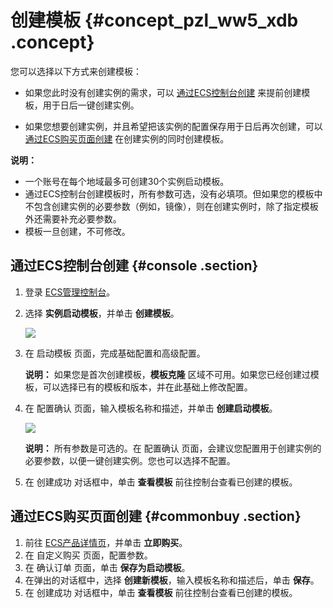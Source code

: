 # 创建模板 {#concept_pzl_ww5_xdb .concept}

您可以选择以下方式来创建模板：

-   如果您此时没有创建实例的需求，可以 [通过ECS控制台创建](#console) 来提前创建模板，用于日后一键创建实例。

-   如果您想要创建实例，并且希望把该实例的配置保存用于日后再次创建，可以 [通过ECS购买页面创建](#commonbuy) 在创建实例的同时创建模板。


**说明：** 

-   一个账号在每个地域最多可创建30个实例启动模板。
-   通过ECS控制台创建模板时，所有参数可选，没有必填项。但如果您的模板中不包含创建实例的必要参数（例如，镜像），则在创建实例时，除了指定模板外还需要补充必要参数。
-   模板一旦创建，不可修改。

## 通过ECS控制台创建 {#console .section}

1.  登录 [ECS管理控制台](https://ecs.console.aliyun.com/?spm=a2c4g.11186623.2.9.FNEORG#/home)。
2.  选择 **实例启动模板**，并单击 **创建模板**。

    ![](http://static-aliyun-doc.oss-cn-hangzhou.aliyuncs.com/assets/img/13805/5347_zh-CN.png)

3.  在 启动模板 页面，完成基础配置和高级配置。

    **说明：** 如果您是首次创建模板，**模板克隆** 区域不可用。如果您已经创建过模板，可以选择已有的模板和版本，并在此基础上修改配置。

4.  在 配置确认 页面，输入模板名称和描述，并单击 **创建启动模板**。

    ![](http://static-aliyun-doc.oss-cn-hangzhou.aliyuncs.com/assets/img/13805/5348_zh-CN.png)

    **说明：** 所有参数是可选的。在 配置确认 页面，会建议您配置用于创建实例的必要参数，以便一键创建实例。您也可以选择不配置。

5.  在 创建成功 对话框中，单击 **查看模板** 前往控制台查看已创建的模板。

## 通过ECS购买页面创建 {#commonbuy .section}

1.  前往 [ECS产品详情页](https://www.aliyun.com/product/ecs)，并单击 **立即购买**。
2.  在 自定义购买 页面，配置参数。
3.  在 确认订单 页面，单击 **保存为启动模板**。
4.  在弹出的对话框中，选择 **创建新模板**，输入模板名称和描述后，单击 **保存**。
5.  在 创建成功 对话框中，单击 **查看模板** 前往控制台查看已创建的模板。

